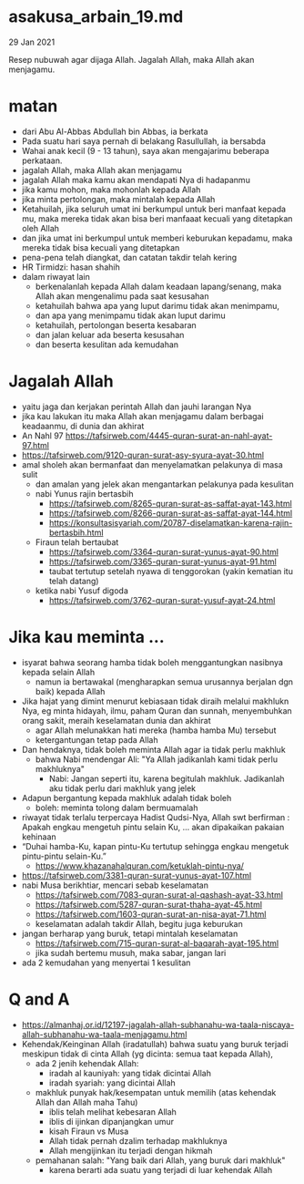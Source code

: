 # asakusa_arbain_19.md
29 Jan 2021

Resep nubuwah agar dijaga Allah.
Jagalah Allah, maka Allah akan menjagamu.

# matan
* dari Abu Al-Abbas Abdullah bin Abbas, ia berkata
* Pada suatu hari saya pernah di belakang Rasullullah, ia bersabda
* Wahai anak kecil (9 - 13 tahun), saya akan mengajarimu beberapa perkataan.
* jagalah Allah, maka Allah akan menjagamu
* jagalah Allah maka kamu akan mendapati Nya di hadapanmu
* jika kamu mohon, maka mohonlah kepada Allah
* jika minta pertolongan, maka mintalah kepada Allah
* Ketahuilah, jika seluruh umat ini berkumpul untuk beri manfaat kepada mu,
maka mereka tidak akan bisa beri manfaaat kecuali yang ditetapkan oleh Allah
* dan jika umat ini berkumpul untuk memberi keburukan kepadamu,
maka mereka tidak bisa kecuali yang ditetapkan
* pena-pena telah diangkat, dan catatan takdir telah kering
* HR Tirmidzi: hasan shahih
* dalam riwayat lain
  * berkenalanlah kepada Allah dalam keadaan lapang/senang, maka Allah akan mengenalimu pada saat kesusahan
  * ketahuilah bahwa apa yang luput darimu tidak akan menimpamu,
  * dan apa yang menimpamu tidak akan luput darimu
  * ketahuilah, pertolongan beserta kesabaran
  * dan jalan keluar ada beserta kesusahan
  * dan beserta kesulitan ada kemudahan
  
# Jagalah Allah
* yaitu jaga dan kerjakan perintah Allah dan jauhi larangan Nya
* jika kau lakukan itu maka Allah akan menjagamu dalam berbagai keadaanmu, di dunia dan akhirat
* An Nahl 97 https://tafsirweb.com/4445-quran-surat-an-nahl-ayat-97.html
* https://tafsirweb.com/9120-quran-surat-asy-syura-ayat-30.html
* amal sholeh akan bermanfaat dan menyelamatkan pelakunya di masa sulit
  * dan amalan yang jelek akan mengantarkan pelakunya pada kesulitan
  * nabi Yunus rajin bertasbih
    * https://tafsirweb.com/8265-quran-surat-as-saffat-ayat-143.html
    * https://tafsirweb.com/8266-quran-surat-as-saffat-ayat-144.html
    * https://konsultasisyariah.com/20787-diselamatkan-karena-rajin-bertasbih.html
  * Firaun telah bertaubat
    * https://tafsirweb.com/3364-quran-surat-yunus-ayat-90.html
    * https://tafsirweb.com/3365-quran-surat-yunus-ayat-91.html
    * taubat tertutup setelah nyawa di tenggorokan (yakin kematian itu telah datang)
  * ketika nabi Yusuf digoda
    * https://tafsirweb.com/3762-quran-surat-yusuf-ayat-24.html

# Jika kau meminta ...
* isyarat bahwa seorang hamba tidak boleh menggantungkan nasibnya kepada selain Allah
  * namun ia bertawakal (mengharapkan semua urusannya berjalan dgn baik) kepada Allah 
* Jika hajat yang dimint menurut kebiasaan tidak diraih melalui makhlukn Nya, 
  eg minta hidayah, ilmu, paham Quran dan sunnah, menyembuhkan orang sakit, meraih keselamatan dunia dan akhirat
  * agar Allah melunakkan hati mereka (hamba hamba Mu) tersebut
  * ketergantungan tetap pada Allah
* Dan hendaknya, tidak boleh meminta Allah agar ia tidak perlu makhluk
  * bahwa Nabi mendengar Ali: "Ya Allah jadikanlah kami tidak perlu makhluknya"
    * Nabi: Jangan seperti itu, karena begitulah makhluk. Jadikanlah aku tidak perlu dari makhluk yang jelek
* Adapun bergantung kepada makhluk adalah tidak boleh
  * boleh: meminta tolong dalam bermuamalah
* riwayat tidak terlalu terpercaya
 Hadist Qudsi-Nya, Allah swt berfirman :
 Apakah engkau mengetuh pintu selain Ku, ... akan dipakaikan pakaian kehinaan 
 * “Duhai hamba-Ku, kapan pintu-Ku tertutup sehingga engkau mengetuk pintu-pintu selain-Ku.”
   * https://www.khazanahalquran.com/ketuklah-pintu-nya/
* https://tafsirweb.com/3381-quran-surat-yunus-ayat-107.html
* nabi Musa berikhtiar, mencari sebab keselamatan
  * https://tafsirweb.com/7083-quran-surat-al-qashash-ayat-33.html
  * https://tafsirweb.com/5287-quran-surat-thaha-ayat-45.html
  * https://tafsirweb.com/1603-quran-surat-an-nisa-ayat-71.html
  * keselamatan adalah takdir Allah, begitu juga keburukan
* jangan berharap yang buruk, tetapi mintalah keselamatan
  * https://tafsirweb.com/715-quran-surat-al-baqarah-ayat-195.html
  * jika sudah bertemu musuh, maka sabar, jangan lari
* ada 2 kemudahan yang menyertai 1 kesulitan  

# Q and A
* https://almanhaj.or.id/12197-jagalah-allah-subhanahu-wa-taala-niscaya-allah-subhanahu-wa-taala-menjagamu.html
* Kehendak/Keinginan Allah (iradatullah) bahwa suatu yang buruk terjadi meskipun tidak di cinta Allah (yg dicinta: semua taat kepada Allah), 
  * ada 2 jenih kehendak Allah: 
    * iradah al kauniyah: yang tidak dicintai Allah
    * iradah syariah: yang dicintai Allah
  * makhluk punyak hak/kesempatan untuk memilih (atas kehendak Allah dan Allah maha Tahu)
    * iblis telah melihat kebesaran Allah
    * iblis di ijinkan dipanjangkan umur
    * kisah Firaun vs Musa
    * Allah tidak pernah dzalim terhadap makhluknya
    * Allah mengijinkan itu terjadi dengan hikmah
  * pemahanan salah: "Yang baik dari Allah, yang buruk dari makhluk"
    * karena berarti ada suatu yang terjadi di luar kehendak Allah
